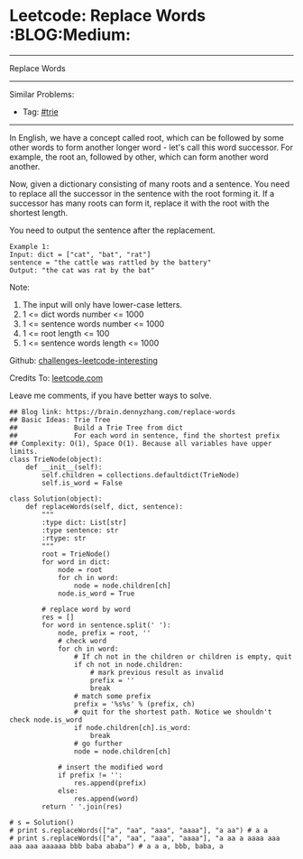 # Leetcode: Replace Words     :BLOG:Medium:


---

Replace Words  

---

Similar Problems:  
-   Tag: [#trie](https://brain.dennyzhang.com/tag/trie)

---

In English, we have a concept called root, which can be followed by some other words to form another longer word - let's call this word successor. For example, the root an, followed by other, which can form another word another.  

Now, given a dictionary consisting of many roots and a sentence. You need to replace all the successor in the sentence with the root forming it. If a successor has many roots can form it, replace it with the root with the shortest length.  

You need to output the sentence after the replacement.  

    Example 1:
    Input: dict = ["cat", "bat", "rat"]
    sentence = "the cattle was rattled by the battery"
    Output: "the cat was rat by the bat"

Note:  
1.  The input will only have lower-case letters.
2.  1 <= dict words number <= 1000
3.  1 <= sentence words number <= 1000
4.  1 <= root length <= 100
5.  1 <= sentence words length <= 1000

Github: [challenges-leetcode-interesting](https://github.com/DennyZhang/challenges-leetcode-interesting/tree/master/replace-words)  

Credits To: [leetcode.com](https://leetcode.com/problems/replace-words/description/)  

Leave me comments, if you have better ways to solve.  

    ## Blog link: https://brain.dennyzhang.com/replace-words
    ## Basic Ideas: Trie Tree
    ##              Build a Trie Tree from dict
    ##              For each word in sentence, find the shortest prefix
    ## Complexity: O(1), Space O(1). Because all variables have upper limits.
    class TrieNode(object):
        def __init__(self):
            self.children = collections.defaultdict(TrieNode)
            self.is_word = False
    
    class Solution(object):
        def replaceWords(self, dict, sentence):
            """
            :type dict: List[str]
            :type sentence: str
            :rtype: str
            """
            root = TrieNode()
            for word in dict:
                node = root
                for ch in word:
                    node = node.children[ch]
                node.is_word = True
    
            # replace word by word
            res = []
            for word in sentence.split(' '):
                node, prefix = root, ''
                # check word
                for ch in word:
                    # If ch not in the children or children is empty, quit
                    if ch not in node.children:
                        # mark previous result as invalid
                        prefix = ''
                        break
                    # match some prefix
                    prefix = '%s%s' % (prefix, ch)
                    # quit for the shortest path. Notice we shouldn't check node.is_word
                    if node.children[ch].is_word:
                        break
                    # go further
                    node = node.children[ch]
    
                # insert the modified word
                if prefix != '':
                    res.append(prefix)
                else:
                    res.append(word)
            return ' '.join(res)
    
    # s = Solution()
    # print s.replaceWords(["a", "aa", "aaa", "aaaa"], "a aa") # a a
    # print s.replaceWords(["a", "aa", "aaa", "aaaa"], "a aa a aaaa aaa aaa aaa aaaaaa bbb baba ababa") # a a a, bbb, baba, a
